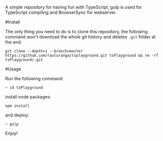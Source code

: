 A simple repository for having fun with TypeScript, gulp is used for TypeScript compiling and BrowserSync for webserver.

#Install

The only thing you need to do is to clone this repository, the following command won't download the whole git history and deletes `.git` folder at the end.  

```
git clone --depth=1 --branch=master https://github.com/rauluranga/tsplayground.git tsPlayground && rm -rf tsPlayground/.git
```

#Usage

Run the following command:

```
~ cd tsPlayground 
```

install node packages:

```
npm install
```

and deploy:

```
~ gulp
```

Enjoy!





